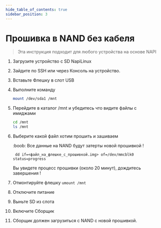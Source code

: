 ```yaml
---
hide_table_of_contents: true
sidebar_position: 3
---
```


# Прошивка в NAND без кабеля

> Эта инструкция подходит для любого устройства на основе NAPI

1. Загрузите устройство с SD NapiLinux 
   
2. Зайдите по SSH или через Консоль на устройство.
   
3. Вставьте Флешку в слот USB
   
4. Выполните команду 
   
    ```bash
    mount /dev/sda1 /mnt
    ```
   
5. Перейдите в каталог /mnt и убедитесь что видите файлы с имиджами
   
    ```bash
    cd /mnt
    ls /mnt
    ```

6. Выберите какой файл хотим прошить и зашиваем
   
   :boob: Все данные на NAND будут затерты новой прошивкой !
   
   ```
    dd if=<файл_на_флешке_с_прошивкой.img> of=/dev/mmcblk0 status=progress
   ```

   Вы увидете процесс прошивки (около 20 минут), дождитесь завершения !

7. Отмонтируйте флешку `umount /mnt`
8. Отключите питание 
9. Выньте SD из слота
10. Включите Сборщик
11. Сборщик должен загрузиться с NAND с новой прошивкой.